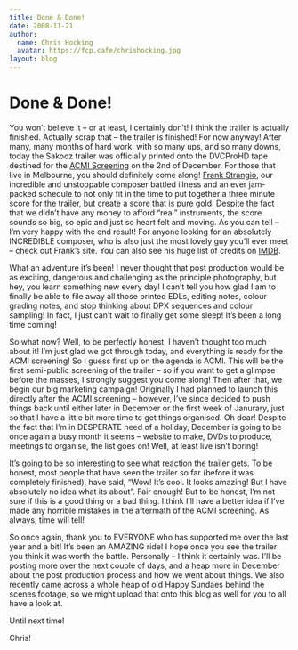 ```yaml
---
title: Done & Done!
date: 2008-11-21
author:
  name: Chris Hocking
  avatar: https://fcp.cafe/chrishocking.jpg
layout: blog
---
```

# Done & Done!

You won’t believe it – or at least, I certainly don’t! I think the trailer is actually finished. Actually scrap that – the trailer is finished! For now anyway! After many, many months of hard work, with so many ups, and so many downs, today the Sakooz trailer was officially printed onto the DVCProHD tape destined for the [ACMI Screening](http://www.facebook.com/home.php#/event.php?eid=48036506888&ref=ts "Swinburne Film & TV Graduate Screening @ ACMI") on the 2nd of December. For those that live in Melbourne, you should definitely come along! [Frank Strangio](http://www.frankstrangio.com/ "Frank Strangio"), our incredible and unstoppable composer battled illness and an ever jam-packed schedule to not only fit in the time to put together a three minute score for the trailer, but create a score that is pure gold. Despite the fact that we didn’t have any money to afford “real” instruments, the score sounds so big, so epic and just so heart felt and moving. As you can tell – I’m very happy with the end result! For anyone looking for an absolutely INCREDIBLE composer, who is also just the most lovely guy you’ll ever meet – check out Frank’s site. You can also see his huge list of credits on [IMDB](http://www.imdb.com/name/nm0833401/ "Frank Strangio").

What an adventure it’s been! I never thought that post production would be as exciting, dangerous and challenging as the principle photography, but hey, you learn something new every day! I can’t tell you how glad I am to finally be able to file away all those printed EDLs, editing notes, colour grading notes, and stop thinking about DPX sequences and colour sampling! In fact, I just can’t wait to finally get some sleep! It’s been a long time coming!

So what now? Well, to be perfectly honest, I haven’t thought too much about it! I’m just glad we got through today, and everything is ready for the ACMI screening! So I guess first up on the agenda is ACMI. This will be the first semi-public screening of the trailer – so if you want to get a glimpse before the masses, I strongly suggest you come along! Then after that, we begin our big marketing campaign! Originally I had planned to launch this directly after the ACMI screening – however, I’ve since decided to push things back until either later in December or the first week of Janurary, just so that I have a little bit more time to get things organised. Oh dear! Despite the fact that I’m in DESPERATE need of a holiday, December is going to be once again a busy month it seems – website to make, DVDs to produce, meetings to organise, the list goes on! Well, at least live isn’t boring!

It’s going to be so interesting to see what reaction the trailer gets. To be honest, most people that have seen the trailer so far (before it was completely finished), have said, “Wow! It’s cool. It looks amazing! But I have absolutely no idea what its about”. Fair enough! But to be honest, I’m not sure if this is a good thing or a bad thing. I think I’ll have a better idea if I’ve made any horrible mistakes in the aftermath of the ACMI screening. As always, time will tell!

So once again, thank you to EVERYONE who has supported me over the last year and a bit! It’s been an AMAZING ride! I hope once you see the trailer you think it was worth the battle. Personally – I think it certainly was. I’ll be posting more over the next couple of days, and a heap more in December about the post production process and how we went about things. We also recently came across a whole heap of old Happy Sundaes behind the scenes footage, so we might upload that onto this blog as well for you to all have a look at.

Until next time!

Chris!